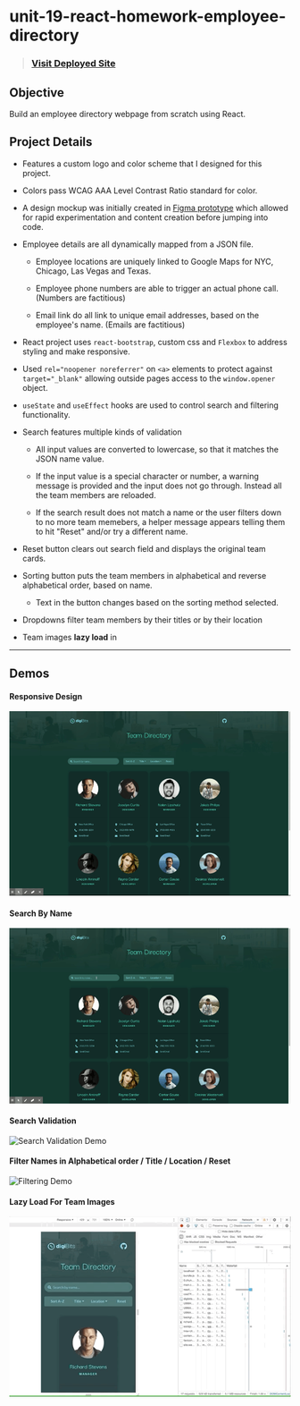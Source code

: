 # unit-19-react-homework-employee-directory

> ### [Visit Deployed Site](https://unit-19-react-homework-employee-directory.netlify.app)

## Objective 
Build an employee directory webpage from scratch using React. 


## Project Details

* Features a custom logo and color scheme that I designed for this project. 

* Colors pass WCAG AAA Level Contrast Ratio standard for color.

* A design mockup was initially created in [Figma prototype](https://www.figma.com/file/RTXniEKvVTicGOcdrVikDd/unit-19-react-homework-employee-directory?node-id=60%3A5) which allowed for rapid experimentation and content creation before jumping into code.

* Employee details are all dynamically mapped from a JSON file. 

    * Employee locations are uniquely linked to Google Maps for NYC, Chicago, Las Vegas and Texas. 

    * Employee phone numbers are able to trigger an actual phone call. (Numbers are factitious) 

    * Email link do all link to unique email addresses, based on the employee's name. (Emails are factitious) 

* React project uses `react-bootstrap`, custom css and `Flexbox` to address styling and make responsive.  

* Used `rel="noopener noreferrer"` on `<a>` elements to protect against `target="_blank"` allowing outside pages access to the `window.opener` object. 

* `useState` and `useEffect` hooks are used to control search and filtering functionality. 

* Search features multiple kinds of validation 

    * All input values are converted to lowercase, so that it matches the JSON name value. 

    * If the input value is a special character or number, a warning message is provided and the input does not go through. Instead all the team members are reloaded. 

    * If the search result does not match a name or the user filters down to no more team memebers, a helper message appears telling them to hit "Reset" and/or try a different name.

* Reset button clears out search field and displays the original team cards.

* Sorting button puts the team members in alphabetical and reverse alphabetical order, based on name. 
    
    * Text in the button changes based on the sorting method selected. 

* Dropdowns filter team members by their titles or by their location

* Team images **lazy load** in

---

## Demos

#### Responsive Design
![Responsive Demo](./assets/demo-gifs/responsive-layout-demo.gif)


#### Search By Name
![Search Demo](./assets/demo-gifs/search-demo.gif)

#### Search Validation
![Search Validation Demo](./assets/demo-gifs/search-validation-demo.gif)

#### Filter Names in Alphabetical order / Title / Location / Reset 
![Filtering Demo](./assets/demo-gifs/filtering-demo.gif)

#### Lazy Load For Team Images 
![Lazy Load Demo](./assets/demo-gifs/lazyload-demo.gif)
